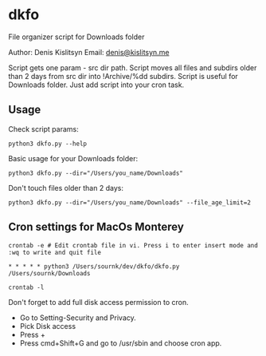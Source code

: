 # dkfo
File organizer script for Downloads folder

Author: Denis Kislitsyn
Email: denis@kislitsyn.me
  
Script gets one param - src dir path.
Script moves all files and subdirs older than 2 days from src dir into !Archive/%dd subdirs.
Script is useful for Downloads folder. Just add script into your cron task.

## Usage

Check script params:
```
python3 dkfo.py --help
```

Basiс usage for your Downloads folder:
```
python3 dkfo.py --dir="/Users/you_name/Downloads"
```

Don't touch files older than 2 days:
```
python3 dkfo.py --dir="/Users/you_name/Downloads" --file_age_limit=2
```


## Cron settings for MacOs Monterey
```
crontab -e # Edit crontab file in vi. Press i to enter insert mode and :wq to write and quit file 
```

```
* * * * * python3 /Users/sournk/dev/dkfo/dkfo.py /Users/sournk/Downloads
```

```
crontab -l
```

Don't forget to add full disk access permission to cron.
- Go to Setting-Security and Privacy.
- Pick Disk acсess
- Press +
- Press cmd+Shift+G and go to /usr/sbin and choose cron app.

